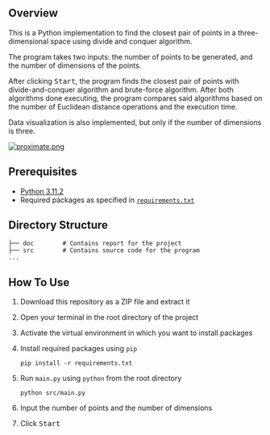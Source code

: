 ## Overview

This is a Python implementation to find the closest pair of points in a three-dimensional space using divide and conquer
algorithm.

The program takes two inputs: the number of points to be generated, and the number of dimensions of the points.

After clicking <kbd>Start</kbd>, the program finds the closest pair of points with divide-and-conquer algorithm and
brute-force algorithm. After both algorithms done executing, the program compares said algorithms based on the number
of Euclidean distance operations and the execution time.

Data visualization is also implemented, but only if the number of dimensions is three.

[![proximate.png](https://i.postimg.cc/PfWWZs3Y/proximate.png)](https://postimg.cc/F1Kk5qQH)

## Prerequisites

- [Python 3.11.2](https://www.python.org/downloads/release/python-3112/)
- Required packages as specified
  in [`requirements.txt`](https://github.com/noelsimbolon/proximate/blob/main/requirements.txt)

## Directory Structure

```
├── doc        # Contains report for the project
├── src        # Contains source code for the program
...
```

## How To Use

1. Download this repository as a ZIP file and extract it
2. Open your terminal in the root directory of the project
3. Activate the virtual environment in which you want to install packages
4. Install required packages using `pip`

   ```shell
   pip install -r requirements.txt
   ```
5. Run `main.py` using `python` from the root directory

    ```shell
    python src/main.py
    ```
6. Input the number of points and the number of dimensions
7. Click <kbd>Start</kbd>

